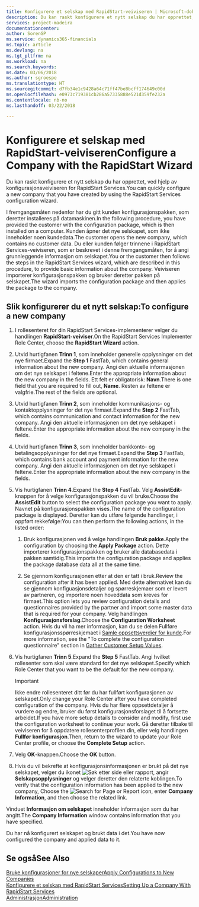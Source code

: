```yaml
---
title: Konfigurere et selskap med RapidStart-veiviseren | Microsoft-dokumentasjon
description: Du kan raskt konfigurere et nytt selskap du har opprettet, ved hjelp av konfigurasjonsveiviseren for RapidStart Services.
services: project-madeira
documentationcenter: 
author: SorenGP
ms.service: dynamics365-financials
ms.topic: article
ms.devlang: na
ms.tgt_pltfrm: na
ms.workload: na
ms.search.keywords: 
ms.date: 03/06/2018
ms.author: sgroespe
ms.translationtype: HT
ms.sourcegitcommit: d7fb34e1c9428a64c71ff47be8bcff174649c00d
ms.openlocfilehash: e0973c719381cb286a57335888e521d359fe232a
ms.contentlocale: nb-no
ms.lasthandoff: 03/22/2018

---
```

# <a name="configure-a-company-with-the-rapidstart-wizard"></a><span data-ttu-id="2b091-103">Konfigurere et selskap med RapidStart-veiviseren</span><span class="sxs-lookup"><span data-stu-id="2b091-103">Configure a Company with the RapidStart Wizard</span></span>
<span data-ttu-id="2b091-104">Du kan raskt konfigurere et nytt selskap du har opprettet, ved hjelp av konfigurasjonsveiviseren for RapidStart Services.</span><span class="sxs-lookup"><span data-stu-id="2b091-104">You can quickly configure a new company that you have created by using the RapidStart Services configuration wizard.</span></span>

<span data-ttu-id="2b091-105">I fremgangsmåten nedenfor har du gitt kunden konfigurasjonspakken, som deretter installeres på datamaskinen.</span><span class="sxs-lookup"><span data-stu-id="2b091-105">In the following procedure, you have provided the customer with the configuration package, which is then installed on a computer.</span></span> <span data-ttu-id="2b091-106">Kunden åpner det nye selskapet, som ikke inneholder noen kundedata.</span><span class="sxs-lookup"><span data-stu-id="2b091-106">The customer opens the new company, which contains no customer data.</span></span> <span data-ttu-id="2b091-107">Du eller kunden følger trinnene i RapidStart Services-veiviseren, som er beskrevet i denne fremgangsmåten, for å angi grunnleggende informasjon om selskapet.</span><span class="sxs-lookup"><span data-stu-id="2b091-107">You or the customer then follows the steps in the RapidStart Services wizard, which are described in this procedure, to provide basic information about the company.</span></span> <span data-ttu-id="2b091-108">Veiviseren importerer konfigurasjonspakken og bruker deretter pakken på selskapet.</span><span class="sxs-lookup"><span data-stu-id="2b091-108">The wizard imports the configuration package and then applies the package to the company.</span></span>  

## <a name="to-configure-a-new-company"></a><span data-ttu-id="2b091-109">Slik konfigurerer du et nytt selskap:</span><span class="sxs-lookup"><span data-stu-id="2b091-109">To configure a new company</span></span>  
1. <span data-ttu-id="2b091-110">I rollesenteret for din RapidStart Services-implementerer velger du handlingen **RapidStart-veiviser**.</span><span class="sxs-lookup"><span data-stu-id="2b091-110">On the RapidStart Services Implementer Role Center, choose the **RapidStart Wizard** action.</span></span>  
2. <span data-ttu-id="2b091-111">Utvid hurtigfanen **Trinn 1**, som inneholder generelle opplysninger om det nye firmaet.</span><span class="sxs-lookup"><span data-stu-id="2b091-111">Expand the **Step 1** FastTab, which contains general information about the new company.</span></span> <span data-ttu-id="2b091-112">Angi den aktuelle informasjonen om det nye selskapet i feltene.</span><span class="sxs-lookup"><span data-stu-id="2b091-112">Enter the appropriate information about the new company in the fields.</span></span> <span data-ttu-id="2b091-113">Ett felt er obligatorisk: **Navn**.</span><span class="sxs-lookup"><span data-stu-id="2b091-113">There is one field that you are required to fill out, **Name**.</span></span> <span data-ttu-id="2b091-114">Resten av feltene er valgfrie.</span><span class="sxs-lookup"><span data-stu-id="2b091-114">The rest of the fields are optional.</span></span>  
3. <span data-ttu-id="2b091-115">Utvid hurtigfanen **Trinn 2**, som inneholder kommunikasjons- og kontaktopplysninger for det nye firmaet.</span><span class="sxs-lookup"><span data-stu-id="2b091-115">Expand the **Step 2** FastTab, which contains communication and contact information for the new company.</span></span> <span data-ttu-id="2b091-116">Angi den aktuelle informasjonen om det nye selskapet i feltene.</span><span class="sxs-lookup"><span data-stu-id="2b091-116">Enter the appropriate information about the new company in the fields.</span></span>
4. <span data-ttu-id="2b091-117">Utvid hurtigfanen **Trinn 3**, som inneholder bankkonto- og betalingsopplysninger for det nye firmaet.</span><span class="sxs-lookup"><span data-stu-id="2b091-117">Expand the **Step 3** FastTab, which contains bank account and payment information for the new company.</span></span> <span data-ttu-id="2b091-118">Angi den aktuelle informasjonen om det nye selskapet i feltene.</span><span class="sxs-lookup"><span data-stu-id="2b091-118">Enter the appropriate information about the new company in the fields.</span></span>  
5. <span data-ttu-id="2b091-119">Vis hurtigfanen **Trinn 4**.</span><span class="sxs-lookup"><span data-stu-id="2b091-119">Expand the **Step 4** FastTab.</span></span> <span data-ttu-id="2b091-120">Velg **AssistEdit**-knappen for å velge konfigurasjonspakken du vil bruke.</span><span class="sxs-lookup"><span data-stu-id="2b091-120">Choose the **AssistEdit** button to select the configuration package you want to apply.</span></span> <span data-ttu-id="2b091-121">Navnet på konfigurasjonspakken vises.</span><span class="sxs-lookup"><span data-stu-id="2b091-121">The name of the configuration package is displayed.</span></span> <span data-ttu-id="2b091-122">Deretter kan du utføre følgende handlinger, i oppført rekkefølge:</span><span class="sxs-lookup"><span data-stu-id="2b091-122">You can then perform the following actions, in the listed order:</span></span>  

    1. <span data-ttu-id="2b091-123">Bruk konfigurasjonen ved å velge handlingen **Bruk pakke**.</span><span class="sxs-lookup"><span data-stu-id="2b091-123">Apply the configuration by choosing the **Apply Package** action.</span></span> <span data-ttu-id="2b091-124">Dette importerer konfigurasjonspakken og bruker alle databasedata i pakken samtidig.</span><span class="sxs-lookup"><span data-stu-id="2b091-124">This imports the configuration package and applies the package database data all at the same time.</span></span>  

    2. <span data-ttu-id="2b091-125">Se gjennom konfigurasjonen etter at den er tatt i bruk.</span><span class="sxs-lookup"><span data-stu-id="2b091-125">Review the configuration after it has been applied.</span></span> <span data-ttu-id="2b091-126">Med dette alternativet kan du se gjennom konfiguasjonsdetaljer og spørreskjemaer som er levert av partneren, og importere noen hoveddata som kreves for firmaet.</span><span class="sxs-lookup"><span data-stu-id="2b091-126">This option lets you review configuration details and questionnaires provided by the partner and import some master data that is required for your company.</span></span> <span data-ttu-id="2b091-127">Velg handlingen **Konfigurasjonsforslag**.</span><span class="sxs-lookup"><span data-stu-id="2b091-127">Choose the **Configuration Worksheet** action.</span></span> <span data-ttu-id="2b091-128">Hvis du vil ha mer informasjon, kan du se delen Fullføre konfigurasjonsspørreskjemaet i [Samle oppsettsverdier for kunde](admin-gather-customer-setup-values.md).</span><span class="sxs-lookup"><span data-stu-id="2b091-128">For more information, see the "To complete the configuration questionnaire" section in [Gather Customer Setup Values](admin-gather-customer-setup-values.md).</span></span>  

6. <span data-ttu-id="2b091-129">Vis hurtigfanen **Trinn 5**.</span><span class="sxs-lookup"><span data-stu-id="2b091-129">Expand the **Step 5** FastTab.</span></span> <span data-ttu-id="2b091-130">Angi hvilket rollesenter som skal være standard for det nye selskapet.</span><span class="sxs-lookup"><span data-stu-id="2b091-130">Specify which Role Center that you want to be the default for the new company.</span></span>  

    > [!IMPORTANT]  
    >  <span data-ttu-id="2b091-131">Ikke endre rollesenteret ditt før du har fullført konfigurasjonen av selskapet.</span><span class="sxs-lookup"><span data-stu-id="2b091-131">Only change your Role Center after you have completed configuration of the company.</span></span> <span data-ttu-id="2b091-132">Hvis du har flere oppsettdetaljer å vurdere og endre, bruker du først konfigurasjonsforslaget til å fortsette arbeidet.</span><span class="sxs-lookup"><span data-stu-id="2b091-132">If you have more setup details to consider and modify, first use the configuration worksheet to continue your work.</span></span> <span data-ttu-id="2b091-133">Gå deretter tilbake til veiviseren for å oppdatere rollesenterprofilen din, eller velg handlingen **Fullfør konfigurasjon**.</span><span class="sxs-lookup"><span data-stu-id="2b091-133">Then, return to the wizard to update your Role Center profile, or choose the **Complete Setup** action.</span></span>

7. <span data-ttu-id="2b091-134">Velg **OK**-knappen.</span><span class="sxs-lookup"><span data-stu-id="2b091-134">Choose the **OK** button.</span></span>  
8. <span data-ttu-id="2b091-135">Hvis du vil bekrefte at konfigurasjonsinformasjonen er brukt på det nye selskapet, velger du ikonet ![Søk etter side eller rapport](media/ui-search/search_small.png "Søk etter side eller rapport"), angir **Selskapsopplysninger** og velger deretter den relaterte koblingen.</span><span class="sxs-lookup"><span data-stu-id="2b091-135">To verify that the configuration information has been applied to the new company, Choose the ![Search for Page or Report](media/ui-search/search_small.png "Search for Page or Report icon") icon, enter **Company Information**, and then choose the related link.</span></span>

<span data-ttu-id="2b091-136">Vinduet **Informasjon om selskapet** inneholder informasjon som du har angitt.</span><span class="sxs-lookup"><span data-stu-id="2b091-136">The **Company Information** window contains information that you have specified.</span></span>   

<span data-ttu-id="2b091-137">Du har nå konfigurert selskapet og brukt data i det.</span><span class="sxs-lookup"><span data-stu-id="2b091-137">You have now configured the company and applied data to it.</span></span>  

## <a name="see-also"></a><span data-ttu-id="2b091-138">Se også</span><span class="sxs-lookup"><span data-stu-id="2b091-138">See Also</span></span>  
[<span data-ttu-id="2b091-139">Bruke konfigurasjoner for nye selskaper</span><span class="sxs-lookup"><span data-stu-id="2b091-139">Apply Configurations to New Companies</span></span>](admin-apply-configuration-to-new-companies.md)  
[<span data-ttu-id="2b091-140">Konfigurere et selskap med RapidStart Services</span><span class="sxs-lookup"><span data-stu-id="2b091-140">Setting Up a Company With RapidStart Services</span></span>](admin-set-up-a-company-with-rapidstart.md)  
[<span data-ttu-id="2b091-141">Administrasjon</span><span class="sxs-lookup"><span data-stu-id="2b091-141">Administration</span></span>](admin-setup-and-administration.md)

